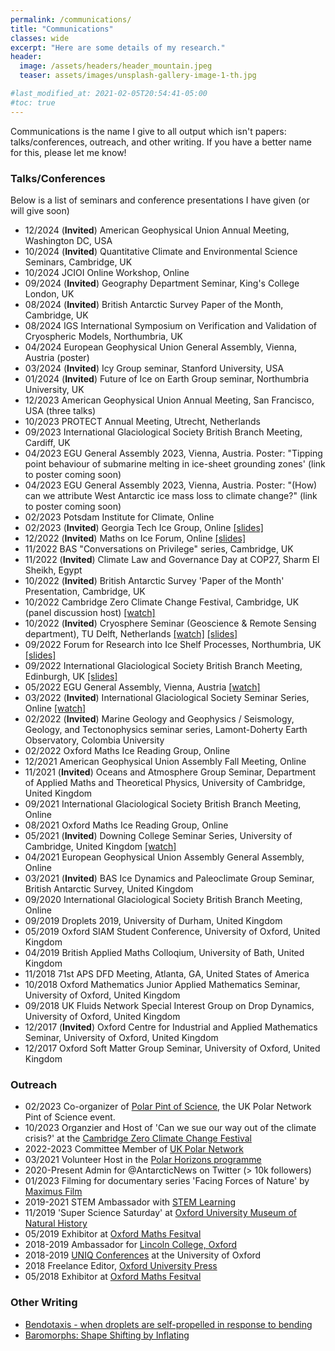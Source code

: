```yaml
---
permalink: /communications/
title: "Communications"
classes: wide
excerpt: "Here are some details of my research."
header:
  image: /assets/headers/header_mountain.jpeg
  teaser: assets/images/unsplash-gallery-image-1-th.jpg

#last_modified_at: 2021-02-05T20:54:41-05:00
#toc: true
---
```

Communications is the name I give to all output which isn't papers: talks/conferences, outreach, and other writing. If you have a better name for this, please let me know!

### Talks/Conferences
Below is a list of seminars and conference presentations I have given (or will give soon)
* 12/2024 (**Invited**) American Geophysical Union Annual Meeting, Washington DC, USA  
* 10/2024 (**Invited**) Quantitative Climate and Environmental Science Seminars, Cambridge, UK  
* 10/2024 JCIOI Online Workshop, Online  
* 09/2024 (**Invited**) Geography Department Seminar, King's College London, UK  
* 08/2024 (**Invited**) British Antarctic Survey Paper of the Month, Cambridge, UK
* 08/2024 IGS International Symposium on Verification and Validation of Cryospheric Models, Northumbria, UK
* 04/2024 European Geophysical Union General Assembly, Vienna, Austria (poster)
* 03/2024 (**Invited**) Icy Group seminar, Stanford University, USA 
* 01/2024 (**Invited**) Future of Ice on Earth Group seminar, Northumbria University, UK
* 12/2023 American Geophysical Union Annual Meeting, San Francisco, USA (three talks)
* 10/2023 PROTECT Annual Meeting, Utrecht, Netherlands
* 09/2023 International Glaciological Society British Branch Meeting, Cardiff, UK
* 04/2023 EGU General Assembly 2023, Vienna, Austria. Poster: "Tipping point behaviour of submarine melting in ice-sheet grounding zones' (link to poster coming soon)
* 04/2023 EGU General Assembly 2023, Vienna, Austria. Poster: "(How) can we attribute West Antarctic ice mass loss to climate change?" (link to poster coming soon) 
* 02/2023 Potsdam Institute for Climate, Online
* 02/2023 (**Invited**) Georgia Tech Ice Group, Online [[slides]](../slides/GTIceV2.pdf)
* 12/2022 (**Invited**) Maths on Ice Forum, Online [[slides]](../slides/2022-12-MathsOnIce.pdf)
* 11/2022 BAS "Conversations on Privilege" series, Cambridge, UK
* 11/2022 (**Invited**) Climate Law and Governance Day at COP27, Sharm El Sheikh, Egypt
* 10/2022 (**Invited**) British Antarctic Survey 'Paper of the Month' Presentation, Cambridge, UK
* 10/2022 Cambridge Zero Climate Change Festival, Cambridge, UK (panel discussion host) [[watch]](https://www.youtube.com/watch?v=IkiWSKu-HHA)
* 10/2022 (**Invited**) Cryosphere Seminar (Geoscience & Remote Sensing department), TU Delft, Netherlands [[watch]](https://youtu.be/asj9jHvqqLg) [[slides]](../slides/2022-10-Delft.pdf)
* 09/2022 Forum for Research into Ice Shelf Processes, Northumbria, UK [[slides]](../slides/2022-09-FRISP.pdf)
* 09/2022 International Glaciological Society British Branch Meeting, Edinburgh, UK [[slides]](../slides/2022-09-IGSBB.pdf)
* 05/2022 EGU General Assembly, Vienna, Austria [[watch]](https://meetingorganizer.copernicus.org/EGU22/EGU22-1118.html)
* 03/2022 (**Invited**) International Glaciological Society Seminar Series, Online [[watch]](https://www.youtube.com/watch?v=A_sNaKibyxo&t=4s)
* 02/2022 (**Invited**) Marine Geology and Geophysics / Seismology, Geology, and Tectonophysics seminar series, Lamont-Doherty Earth Observatory, Colombia University 
* 02/2022 Oxford Maths Ice Reading Group, Online 
* 12/2021 American Geophysical Union Assembly Fall Meeting, Online
* 11/2021 (**Invited**) Oceans and Atmosphere Group Seminar, Department of Applied Maths and Theoretical Physics, University of Cambridge, United Kingdom
* 09/2021 International Glaciological Society British Branch Meeting, Online
* 08/2021 Oxford Maths Ice Reading Group, Online 
* 05/2021 (**Invited**) Downing College Seminar Series, University of Cambridge, United Kingdom [[watch]](https://youtu.be/_fMMqbwakCw)
* 04/2021 European Geophysical Union Assembly General Assembly, Online
* 03/2021 (**Invited**) BAS Ice Dynamics and Paleoclimate Group Seminar, British Antarctic Survey, United Kingdom
* 09/2020 International Glaciological Society British Branch Meeting, Online
* 09/2019 Droplets 2019, University of Durham, United Kingdom
* 05/2019 Oxford SIAM Student Conference, University of Oxford, United Kingdom
* 04/2019 British Applied Maths Colloqium, University of Bath, United Kingdom
* 11/2018 71st APS DFD Meeting, Atlanta, GA, United States of America
* 10/2018 Oxford Mathematics Junior Applied Mathematics Seminar, University of Oxford, United Kingdom
* 09/2018 UK Fluids Network Special Interest Group on Drop Dynamics, University of
Oxford, United Kingdom
* 12/2017 (**Invited**) Oxford Centre for Industrial and Applied Mathematics Seminar, University of
Oxford, United Kingdom
* 12/2017 Oxford Soft Matter Group Seminar, University of Oxford, United Kingdom

### Outreach
* 02/2023 Co-organizer of [Polar Pint of Science](https://pintofscience.co.uk/event/pole-to-pole-perspectives-of-earths-coldest-places), the UK Polar Network Pint of Science event.
* 10/2023 Organzier and Host of 'Can we sue our way out of the climate crisis?' at the [Cambridge Zero Climate Change Festival](https://climatechangefestival.zero.cam.ac.uk/)
* 2022-2023 Committee Member of [UK Polar Network](https://polarnetwork.org/)
* 03/2021 Volunteer Host in the [Polar Horizons programme](https://www.bas.ac.uk/project/diversity-in-uk-polar-science-initiative/uk-polar-horizons-2021/)
* 2020-Present Admin for @AntarcticNews on Twitter (> 10k followers)
* 01/2023 Filming for documentary series 'Facing Forces of Nature' by [Maximus Film](https://www.maximusfilm.de/en)  
* 2019-2021 STEM Ambassador with [STEM Learning](https://www.stem.org.uk/)  
* 11/2019 'Super Science Saturday' at [Oxford University Museum of Natural History](https://www.oumnh.ox.ac.uk/)  
* 05/2019 Exhibitor at [Oxford Maths Fesitval](https://mathsfest.web.ox.ac.uk/) 
* 2018-2019 Ambassador for [Lincoln College, Oxford](https://lincoln.ox.ac.uk/)
* 2018-2019 [UNIQ Conferences](https://www.uniq.ox.ac.uk/) at the University of Oxford
* 2018 Freelance Editor, [Oxford University Press](https://global.oup.com/)
* 05/2018 Exhibitor at [Oxford Maths Fesitval](https://mathsfest.web.ox.ac.uk/) 


### Other Writing
* [Bendotaxis - when droplets are self-propelled in response to bending](https://www.maths.ox.ac.uk/node/31816)
* [Baromorphs: Shape Shifting by Inflating](https://softbites.org/2020/02/06/baromorphs-shape-shifting-by-inflating/)
